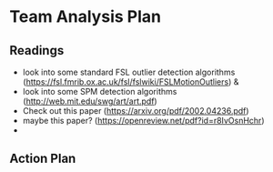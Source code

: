 # Team Analysis Plan

## Readings
* look into some standard FSL outlier detection algorithms (https://fsl.fmrib.ox.ac.uk/fsl/fslwiki/FSLMotionOutliers) & 
* look into some SPM detection algorithms (http://web.mit.edu/swg/art/art.pdf)
* Check out this paper (https://arxiv.org/pdf/2002.04236.pdf)
* maybe this paper? (https://openreview.net/pdf?id=r8IvOsnHchr)
* 
## Action Plan